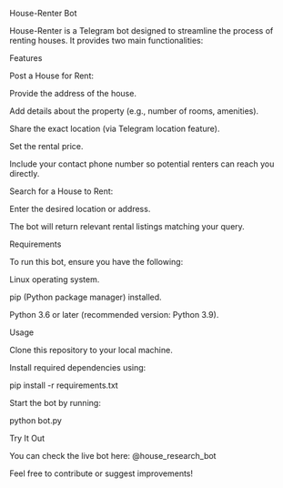 House-Renter Bot

House-Renter is a Telegram bot designed to streamline the process of renting houses. It provides two main functionalities:

Features

Post a House for Rent:

Provide the address of the house.

Add details about the property (e.g., number of rooms, amenities).

Share the exact location (via Telegram location feature).

Set the rental price.

Include your contact phone number so potential renters can reach you directly.

Search for a House to Rent:

Enter the desired location or address.

The bot will return relevant rental listings matching your query.

Requirements

To run this bot, ensure you have the following:

Linux operating system.

pip (Python package manager) installed.

Python 3.6 or later (recommended version: Python 3.9).

Usage

Clone this repository to your local machine.

Install required dependencies using:

pip install -r requirements.txt

Start the bot by running:

python bot.py

Try It Out

You can check the live bot here: @house_research_bot

Feel free to contribute or suggest improvements!

